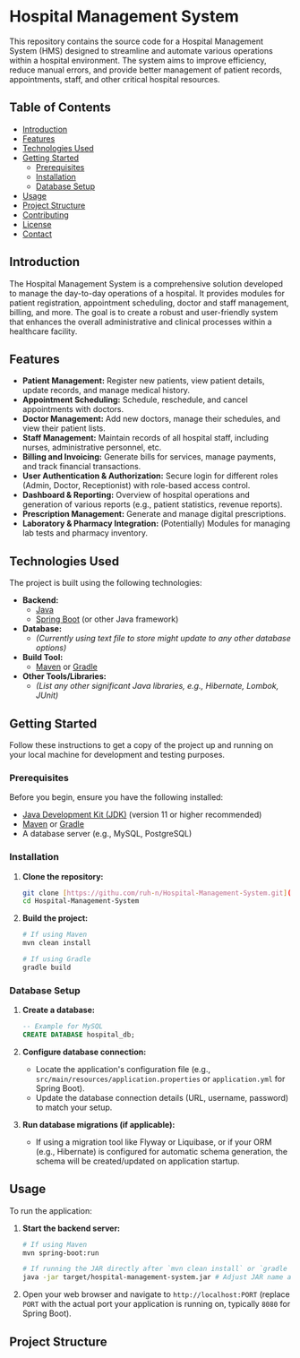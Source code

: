 # Hospital Management System

This repository contains the source code for a Hospital Management System (HMS) designed to streamline and automate various operations within a hospital environment. The system aims to improve efficiency, reduce manual errors, and provide better management of patient records, appointments, staff, and other critical hospital resources.

## Table of Contents

* [Introduction](#introduction)
* [Features](#features)
* [Technologies Used](#technologies-used)
* [Getting Started](#getting-started)
    * [Prerequisites](#prerequisites)
    * [Installation](#installation)
    * [Database Setup](#database-setup)
* [Usage](#usage)
* [Project Structure](#project-structure)
* [Contributing](#contributing)
* [License](#license)
* [Contact](#contact)

## Introduction

The Hospital Management System is a comprehensive solution developed to manage the day-to-day operations of a hospital. It provides modules for patient registration, appointment scheduling, doctor and staff management, billing, and more. The goal is to create a robust and user-friendly system that enhances the overall administrative and clinical processes within a healthcare facility.

## Features

* **Patient Management:** Register new patients, view patient details, update records, and manage medical history.
* **Appointment Scheduling:** Schedule, reschedule, and cancel appointments with doctors.
* **Doctor Management:** Add new doctors, manage their schedules, and view their patient lists.
* **Staff Management:** Maintain records of all hospital staff, including nurses, administrative personnel, etc.
* **Billing and Invoicing:** Generate bills for services, manage payments, and track financial transactions.
* **User Authentication & Authorization:** Secure login for different roles (Admin, Doctor, Receptionist) with role-based access control.
* **Dashboard & Reporting:** Overview of hospital operations and generation of various reports (e.g., patient statistics, revenue reports).
* **Prescription Management:** Generate and manage digital prescriptions.
* **Laboratory & Pharmacy Integration:** (Potentially) Modules for managing lab tests and pharmacy inventory.

## Technologies Used

The project is built using the following technologies:

* **Backend:**
    * [Java](https://www.java.com/)
    * [Spring Boot](https://spring.io/projects/spring-boot) (or other Java framework)
* **Database:**
    * *(Currently using text file to store might update to any other database options)*
* **Build Tool:**
    * [Maven](https://maven.apache.org/) or [Gradle](https://gradle.org/)
* **Other Tools/Libraries:**
    * *(List any other significant Java libraries, e.g., Hibernate, Lombok, JUnit)*

## Getting Started

Follow these instructions to get a copy of the project up and running on your local machine for development and testing purposes.

### Prerequisites

Before you begin, ensure you have the following installed:

* [Java Development Kit (JDK)](https://www.oracle.com/java/technologies/downloads/) (version 11 or higher recommended)
* [Maven](https://maven.apache.org/install.html) or [Gradle](https://gradle.org/install/)
* A database server (e.g., MySQL, PostgreSQL)

### Installation

1.  **Clone the repository:**
    ```bash
    git clone [https://githu.com/ruh-n/Hospital-Management-System.git](https://githu.com/ruh-n/Hospital-Management-System.git)
    cd Hospital-Management-System
    ```

2.  **Build the project:**
    ```bash
    # If using Maven
    mvn clean install
    
    # If using Gradle
    gradle build
    ```

### Database Setup

1.  **Create a database:**
    ```sql
    -- Example for MySQL
    CREATE DATABASE hospital_db;
    ```

2.  **Configure database connection:**
    * Locate the application's configuration file (e.g., `src/main/resources/application.properties` or `application.yml` for Spring Boot).
    * Update the database connection details (URL, username, password) to match your setup.

3.  **Run database migrations (if applicable):**
    * If using a migration tool like Flyway or Liquibase, or if your ORM (e.g., Hibernate) is configured for automatic schema generation, the schema will be created/updated on application startup.

## Usage

To run the application:

1.  **Start the backend server:**
    ```bash
    # If using Maven
    mvn spring-boot:run
    
    # If running the JAR directly after `mvn clean install` or `gradle build`
    java -jar target/hospital-management-system.jar # Adjust JAR name as needed
    ```

2.  Open your web browser and navigate to `http://localhost:PORT` (replace `PORT` with the actual port your application is running on, typically `8080` for Spring Boot).

## Project Structure
